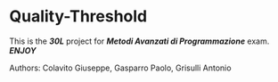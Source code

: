 # Quality-Threshold
This is the ***30L*** project for ***Metodi Avanzati di Programmazione*** exam.
***ENJOY***

Authors: Colavito Giuseppe, Gasparro Paolo, Grisulli Antonio

